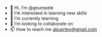 - 👋 Hi, I’m @geumpele
- 👀 I’m interested in learning new skills
- 🌱 I’m currently learning 
- 💞️ I’m looking to collaborate on 
- 📫 How to reach me abuertey@gmail.com

<!---
geumpele/geumpele is a ✨ special ✨ repository because its `README.md` (this file) appears on your GitHub profile.
You can click the Preview link to take a look at your changes.
--->
